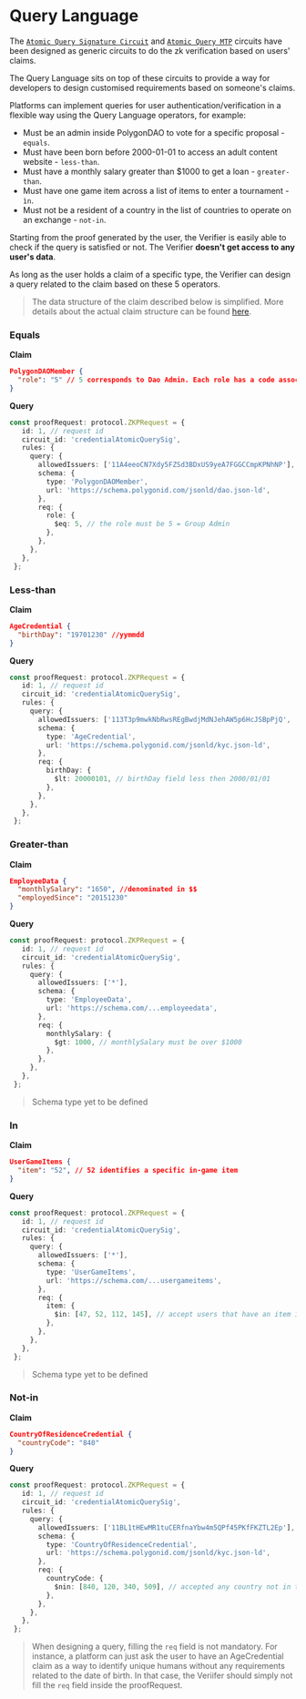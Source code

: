 # Query Language

The <a href="https://docs.iden3.io/protocol/main-circuits/#credentialatomicquerysig" target="_blank">`Atomic Query Signature Circuit`</a> and <a href="https://docs.iden3.io/protocol/main-circuits/#credentialatomicquerymtp" target="_blank">`Atomic Query MTP`</a> circuits have been designed as generic circuits to do the zk verification based on users' claims. 

The Query Language sits on top of these circuits to provide a way for developers to design customised requirements based on someone's claims.

Platforms can implement queries for user authentication/verification in a flexible way using the Query Language operators, for example:

- Must be an admin inside PolygonDAO to vote for a specific proposal - `equals`.
- Must have been born before 2000-01-01 to access an adult content website - `less-than`.
- Must have a monthly salary greater than $1000 to get a loan - `greater-than`.
- Must have one game item across a list of items to enter a tournament - `ìn`.
- Must not be a resident of a country in the list of countries to operate on an exchange - `not-in`.

Starting from the proof generated by the user, the Verifier is easily able to check if the query is satisfied or not. The Verifier **doesn't get access to any user's data**.

As long as the user holds a claim of a specific type, the Verifier can design a query related to the claim based on these 5 operators. 

> The data structure of the claim described below is simplified. More details about the actual claim structure can be found <a href="https://docs.iden3.io/protocol/claims-structure/" target="_blank">here</a>.


### Equals

**Claim**
```json
PolygonDAOMember {
  "role": "5" // 5 corresponds to Dao Admin. Each role has a code associated
} 
```

**Query**
```ts
const proofRequest: protocol.ZKPRequest = {
   id: 1, // request id
   circuit_id: 'credentialAtomicQuerySig',
   rules: {
     query: {
       allowedIssuers: ['11A4eeoCN7Xdy5FZSd3BDxUS9yeA7FGGCCmpKPNhNP'], // ID of the trusted issuer
       schema: {
         type: 'PolygonDAOMember',
         url: 'https://schema.polygonid.com/jsonld/dao.json-ld',
       },
       req: {
         role: {
           $eq: 5, // the role must be 5 = Group Admin
         },
       },
     },
   },
 };
```

### Less-than

**Claim**

```json
AgeCredential {
  "birthDay": "19701230" //yymmdd
} 
```

**Query**
```ts
const proofRequest: protocol.ZKPRequest = {
   id: 1, // request id
   circuit_id: 'credentialAtomicQuerySig',
   rules: {
     query: {
       allowedIssuers: ['113T3p9mwkNbRwsREgBwdjMdNJehAW5p6HcJSBpPjQ', '111DLXZwaj5Ag4hBneVgfb8FAy5EiyxjSkayVpqKj'], // ID of the trusted issuers
       schema: {
         type: 'AgeCredential',
         url: 'https://schema.polygonid.com/jsonld/kyc.json-ld',
       },
       req: {
         birthDay: {
           $lt: 20000101, // birthDay field less then 2000/01/01
         },
       },
     },
   },
 };
```

### Greater-than

**Claim**

```json
EmployeeData {
  "monthlySalary": "1650", //denominated in $$
  "employedSince": "20151230"
} 
```

**Query**
```ts
const proofRequest: protocol.ZKPRequest = {
   id: 1, // request id
   circuit_id: 'credentialAtomicQuerySig',
   rules: {
     query: {
       allowedIssuers: ['*'],
       schema: {
         type: 'EmployeeData',
         url: 'https://schema.com/...employeedata',
       },
       req: {
         monthlySalary: {
           $gt: 1000, // monthlySalary must be over $1000
         },
       },
     },
   },
 };
```

> Schema type yet to be defined

### In

**Claim**

```json
UserGameItems {
  "item": "52", // 52 identifies a specific in-game item
}
```

**Query**
```ts
const proofRequest: protocol.ZKPRequest = {
   id: 1, // request id
   circuit_id: 'credentialAtomicQuerySig',
   rules: {
     query: {
       allowedIssuers: ['*'],
       schema: {
         type: 'UserGameItems',
         url: 'https://schema.com/...usergameitems',
       },
       req: {
         item: {
           $in: [47, 52, 112, 145], // accept users that have an item included in the list
         },
       },
     },
   },
 };
```

> Schema type yet to be defined


### Not-in

**Claim**

```json
CountryOfResidenceCredential {
  "countryCode": "840"
} 
```

**Query**
```ts
const proofRequest: protocol.ZKPRequest = {
   id: 1, // request id
   circuit_id: 'credentialAtomicQuerySig',
   rules: {
     query: {
       allowedIssuers: ['11BL1tHEwMR1tuCERfnaYbw4m5QPf45PKfFKZTL2Ep'], // ID of the trusted issuer
       schema: {
         type: 'CountryOfResidenceCredential',
         url: 'https://schema.polygonid.com/jsonld/kyc.json-ld',
       },
       req: {
         countryCode: {
           $nin: [840, 120, 340, 509], // accepted any country not in the list 
         },
       },
     },
   },
 };
```

> When designing a query, filling the `req` field is not mandatory. For instance, a platform can just ask the user to have an AgeCredential claim as a way to identify unique humans without any requirements related to the date of birth. In that case, the Veriifer should simply not fill the `req` field inside the proofRequest.

